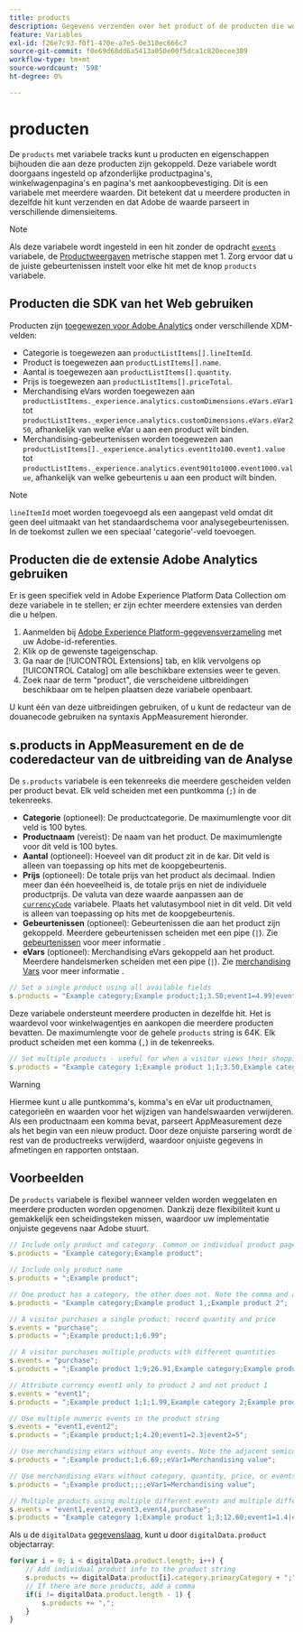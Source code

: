 ```yaml
---
title: products
description: Gegevens verzenden over het product of de producten die worden weergegeven of in het winkelwagentje.
feature: Variables
exl-id: f26e7c93-f0f1-470e-a7e5-0e310ec666c7
source-git-commit: f0e69d68dd6a5413a050e00f5dca1c820ecee389
workflow-type: tm+mt
source-wordcount: '598'
ht-degree: 0%

---
```


# producten

De `products` met variabele tracks kunt u producten en eigenschappen bijhouden die aan deze producten zijn gekoppeld. Deze variabele wordt doorgaans ingesteld op afzonderlijke productpagina&#39;s, winkelwagenpagina&#39;s en pagina&#39;s met aankoopbevestiging. Dit is een variabele met meerdere waarden. Dit betekent dat u meerdere producten in dezelfde hit kunt verzenden en dat Adobe de waarde parseert in verschillende dimensieitems.

>[!NOTE]
>
>Als deze variabele wordt ingesteld in een hit zonder de opdracht [`events`](events/events-overview.md) variabele, de [Productweergaven](/help/components/metrics/product-views.md) metrische stappen met 1. Zorg ervoor dat u de juiste gebeurtenissen instelt voor elke hit met de knop `products` variabele.

## Producten die SDK van het Web gebruiken

Producten zijn [toegewezen voor Adobe Analytics](https://experienceleague.adobe.com/docs/analytics/implementation/aep-edge/variable-mapping.html) onder verschillende XDM-velden:

* Categorie is toegewezen aan `productListItems[].lineItemId`.
* Product is toegewezen aan `productListItems[].name`.
* Aantal is toegewezen aan `productListItems[].quantity`.
* Prijs is toegewezen aan `productListItems[].priceTotal`.
* Merchandising eVars worden toegewezen aan `productListItems._experience.analytics.customDimensions.eVars.eVar1` tot `productListItems._experience.analytics.customDimensions.eVars.eVar250`, afhankelijk van welke eVar u aan een product wilt binden.
* Merchandising-gebeurtenissen worden toegewezen aan `productListItems[]._experience.analytics.event1to100.event1.value` tot `productListItems._experience.analytics.event901to1000.event1000.value`, afhankelijk van welke gebeurtenis u aan een product wilt binden.

>[!NOTE]
>
>`lineItemId` moet worden toegevoegd als een aangepast veld omdat dit geen deel uitmaakt van het standaardschema voor analysegebeurtenissen. In de toekomst zullen we een speciaal &#39;categorie&#39;-veld toevoegen.


## Producten die de extensie Adobe Analytics gebruiken

Er is geen specifiek veld in Adobe Experience Platform Data Collection om deze variabele in te stellen; er zijn echter meerdere extensies van derden die u helpen.

1. Aanmelden bij [Adobe Experience Platform-gegevensverzameling](https://experience.adobe.com/data-collection) met uw Adobe-id-referenties.
2. Klik op de gewenste tageigenschap.
3. Ga naar de [!UICONTROL Extensions] tab, en klik vervolgens op [!UICONTROL Catalog] om alle beschikbare extensies weer te geven.
4. Zoek naar de term &quot;product&quot;, die verscheidene uitbreidingen beschikbaar om te helpen plaatsen deze variabele openbaart.

U kunt één van deze uitbreidingen gebruiken, of u kunt de redacteur van de douanecode gebruiken na syntaxis AppMeasurement hieronder.

## s.products in AppMeasurement en de de coderedacteur van de uitbreiding van de Analyse

De `s.products` variabele is een tekenreeks die meerdere gescheiden velden per product bevat. Elk veld scheiden met een puntkomma (`;`) in de tekenreeks.

* **Categorie** (optioneel): De productcategorie. De maximumlengte voor dit veld is 100 bytes.
* **Productnaam** (vereist): De naam van het product. De maximumlengte voor dit veld is 100 bytes.
* **Aantal** (optioneel): Hoeveel van dit product zit in de kar. Dit veld is alleen van toepassing op hits met de koopgebeurtenis.
* **Prijs** (optioneel): De totale prijs van het product als decimaal. Indien meer dan één hoeveelheid is, de totale prijs en niet de individuele productprijs. De valuta van deze waarde aanpassen aan de [`currencyCode`](../config-vars/currencycode.md) variabele. Plaats het valutasymbool niet in dit veld. Dit veld is alleen van toepassing op hits met de koopgebeurtenis.
* **Gebeurtenissen** (optioneel): Gebeurtenissen die aan het product zijn gekoppeld. Meerdere gebeurtenissen scheiden met een pipe (`|`). Zie [gebeurtenissen](events/events-overview.md) voor meer informatie .
* **eVars** (optioneel): Merchandising eVars gekoppeld aan het product. Meerdere handelsmerken scheiden met een pipe (`|`). Zie [merchandising Vars](evar-merchandising.md) voor meer informatie .

```js
// Set a single product using all available fields
s.products = "Example category;Example product;1;3.50;event1=4.99|event2=5.99;eVar1=Example merchandising value 1|eVar2=Example merchandising value 2";
```

Deze variabele ondersteunt meerdere producten in dezelfde hit. Het is waardevol voor winkelwagentjes en aankopen die meerdere producten bevatten. De maximumlengte voor de gehele `products` string is 64K. Elk product scheiden met een komma (`,`) in de tekenreeks.

```js
// Set multiple products - useful for when a visitor views their shopping cart
s.products = "Example category 1;Example product 1;1;3.50,Example category 2;Example product 2;1;5.99";
```

>[!WARNING]
>
>Hiermee kunt u alle puntkomma&#39;s, komma&#39;s en eVar uit productnamen, categorieën en waarden voor het wijzigen van handelswaarden verwijderen. Als een productnaam een komma bevat, parseert AppMeasurement deze als het begin van een nieuw product. Door deze onjuiste parsering wordt de rest van de productreeks verwijderd, waardoor onjuiste gegevens in afmetingen en rapporten ontstaan.

## Voorbeelden

De `products` variabele is flexibel wanneer velden worden weggelaten en meerdere producten worden opgenomen. Dankzij deze flexibiliteit kunt u gemakkelijk een scheidingsteken missen, waardoor uw implementatie onjuiste gegevens naar Adobe stuurt.

```js
// Include only product and category. Common on individual product pages
s.products = "Example category;Example product";

// Include only product name
s.products = ";Example product";

// One product has a category, the other does not. Note the comma and adjacent semicolon to omit category
s.products = "Example category;Example product 1,;Example product 2";

// A visitor purchases a single product; record quantity and price
s.events = "purchase";
s.products = ";Example product;1;6.99";

// A visitor purchases multiple products with different quantities
s.events = "purchase";
s.products = ";Example product 1;9;26.91,Example category;Example product 2;4;9.96";

// Attribute currency event1 only to product 2 and not product 1
s.events = "event1";
s.products = ";Example product 1;1;1.99,Example category 2;Example product 2;1;2.69;event1=1.29";

// Use multiple numeric events in the product string
s.events = "event1,event2";
s.products = ";Example product;1;4.20;event1=2.3|event2=5";

// Use merchandising eVars without any events. Note the adjacent semicolons to skip events
s.products = ";Example product;1;6.69;;eVar1=Merchandising value";

// Use merchandising eVars without category, quantity, price, or events
s.products = ";Example product;;;;eVar1=Merchandising value";

// Multiple products using multiple different events and multiple different merchandising eVars
s.events = "event1,event2,event3,event4,purchase";
s.products = "Example category 1;Example product 1;3;12.60;event1=1.4|event2=9;eVar1=Merchandising value|eVar2=Another merchandising value,Example category 2;Example product 2;1;59.99;event3=6.99|event4=1;eVar3=Merchandising value 3|eVar4=Example value four";
```

Als u de `digitalData` [gegevenslaag](../../prepare/data-layer.md), kunt u door `digitalData.product` objectarray:

```js
for(var i = 0; i < digitalData.product.length; i++) {
    // Add individual product info to the product string
    s.products += digitalData.product[i].category.primaryCategory + ";" + digitalData.product[i].productInfo.productName;
    // If there are more products, add a comma
    if(i != digitalData.product.length - 1) {
        s.products += ",";
    }
}
```
